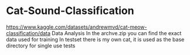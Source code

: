 # Cat-Sound-Classification
https://www.kaggle.com/datasets/andrewmvd/cat-meow-classification/data
Data Analysis
In the archve.zip you can find the exact data used for training
In testset there is my own cat, it is used as the base directory for single use tests
